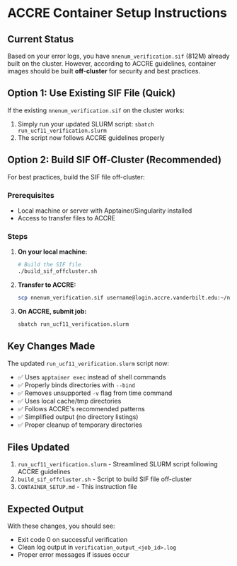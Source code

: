 # ACCRE Container Setup Instructions

## Current Status

Based on your error logs, you have `nnenum_verification.sif` (812M) already built on the cluster. However, according to ACCRE guidelines, container images should be built **off-cluster** for security and best practices.

## Option 1: Use Existing SIF File (Quick)

If the existing `nnenum_verification.sif` on the cluster works:
1. Simply run your updated SLURM script: `sbatch run_ucf11_verification.slurm`
2. The script now follows ACCRE guidelines properly

## Option 2: Build SIF Off-Cluster (Recommended)

For best practices, build the SIF file off-cluster:

### Prerequisites
- Local machine or server with Apptainer/Singularity installed
- Access to transfer files to ACCRE

### Steps
1. **On your local machine:**
   ```bash
   # Build the SIF file
   ./build_sif_offcluster.sh
   ```

2. **Transfer to ACCRE:**
   ```bash
   scp nnenum_verification.sif username@login.accre.vanderbilt.edu:~/nnenum/
   ```

3. **On ACCRE, submit job:**
   ```bash
   sbatch run_ucf11_verification.slurm
   ```

## Key Changes Made

The updated `run_ucf11_verification.slurm` script now:
- ✅ Uses `apptainer exec` instead of shell commands
- ✅ Properly binds directories with `--bind`
- ✅ Removes unsupported `-v` flag from time command
- ✅ Uses local cache/tmp directories
- ✅ Follows ACCRE's recommended patterns
- ✅ Simplified output (no directory listings)
- ✅ Proper cleanup of temporary directories

## Files Updated

1. `run_ucf11_verification.slurm` - Streamlined SLURM script following ACCRE guidelines
2. `build_sif_offcluster.sh` - Script to build SIF file off-cluster
3. `CONTAINER_SETUP.md` - This instruction file

## Expected Output

With these changes, you should see:
- Exit code 0 on successful verification
- Clean log output in `verification_output_<job_id>.log`
- Proper error messages if issues occur
